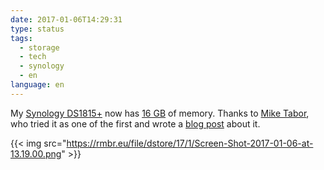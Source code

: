 ```yaml
---
date: 2017-01-06T14:29:31
type: status
tags:
  - storage
  - tech
  - synology
  - en
language: en
---
```


My [Synology DS1815+](https://www.synology.com/en-global/products/DS1815+) now has [16 GB](https://www.alternate.de/Crucial/SO-DIMM-16GB-DDR3-1600-Mac-Kit-Arbeitsspeicher/html/product/1080357) of memory. Thanks to [Mike Tabor](https://miketabor.com/about/), who tried it as one of the first and wrote a [blog post](https://miketabor.com/how-to-upgrade-synology-ds1815-16gb-ram/) about it.

{{< img src="https://rmbr.eu/file/dstore/17/1/Screen-Shot-2017-01-06-at-13.19.00.png" >}}
